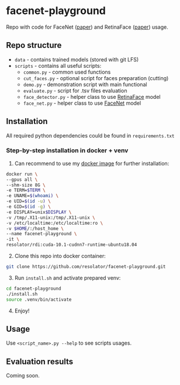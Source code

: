 # facenet-playground

Repo with code for FaceNet 
([paper](https://arxiv.org/abs/1503.03832)) and RetinaFace 
([paper](https://arxiv.org/abs/1905.00641)) usage.

## Repo structure

- `data` - contains trained models (stored with git LFS)
- `scripts` - contains all useful scripts:
    - `common.py` - common used functions
    - `cut_faces.py` - optional script for faces preparation (cutting)
    - `demo.py` - demonstration script with main functional
    - `evaluate.py` - script for .tsv files evaluation
    - `face_detector.py` - helper class to use 
    [RetinaFace](https://github.com/peteryuX/retinaface-tf2) model
    - `face_net.py` - helper class to use 
    [FaceNet](https://github.com/davidsandberg/facenet) model

## Installation

All required python dependencies could be found in `requirements.txt`

### Step-by-step installation in docker + venv
1. Can recommend to use my [docker image](https://github.com/resolator/rdi) for 
further installation:
```bash
docker run \
--gpus all \
--shm-size 8G \
-e TERM=$TERM \
-e UNAME=$(whoami) \
-e UID=$(id -u) \
-e GID=$(id -g) \
-e DISPLAY=unix$DISPLAY \
-v /tmp/.X11-unix:/tmp/.X11-unix \
-v /etc/localtime:/etc/localtime:ro \
-v $HOME/:/host_home \
--name facenet-playground \
-it \
resolator/rdi:cuda-10.1-cudnn7-runtime-ubuntu18.04
```

2. Clone this repo into docker container:
```bash
git clone https://github.com/resolator/facenet-playground.git
```

3. Run `install.sh` and activate prepared venv:
```bash
cd facenet-playground
./install.sh
source .venv/bin/activate
```

4. Enjoy!

## Usage

Use `<script_name>.py --help` to see scripts usages.

## Evaluation results

Coming soon.
